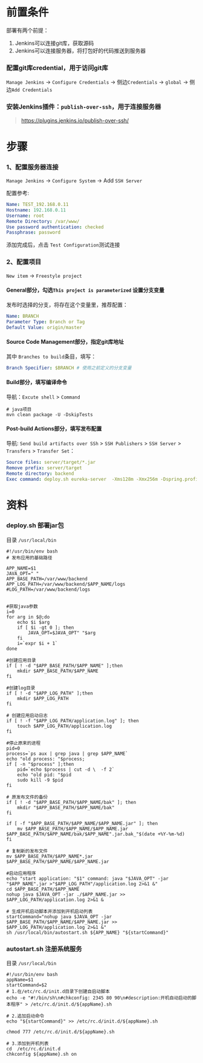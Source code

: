 # 前置条件
部署有两个前提：
1. Jenkins可以连接git库，获取源码
2. Jenkins可以连接服务器，将打包好的代码推送到服务器

### 配置git库credential，用于访问git库
`Manage Jenkins` -> `Configure Credentials` -> 侧边`Credentials` -> `global` -> 侧边`Add Credentials`

### 安装Jenkins插件：`publish-over-ssh`，用于连接服务器
> https://plugins.jenkins.io/publish-over-ssh/

# 步骤
### 1、配置服务器连接
`Manage Jenkins` -> `Configure System` -> Add `SSH Server`

配置参考:
```yml
Name: TEST_192.168.0.11
Hostname: 192.168.0.11
Username: root
Remote Directory: /var/www/
Use password authentication: checked
Passphrase: password
```
添加完成后，点击 `Test Configuration`测试连接
### 2、配置项目
`New item` -> `Freestyle project`

#### General部分，勾选`This project is parameterized` 设置分支变量
发布时选择的分支，将存在这个变量里，推荐配置：
```yml
Name: BRANCH
Parameter Type: Branch or Tag
Default Value: origin/master
```

#### Source Code Management部分，指定git库地址
其中 `Branches to build`条目，填写：
```yml
Branch Specifier: $BRANCH # 使用之前定义的分支变量
```

#### Build部分，填写编译命令 
导航：`Excute shell` > `Command`
```shell
# java项目
mvn clean package -U -DskipTests
```

#### Post-build Actions部分，填写发布配置 
导航: `Send build artifacts over SSh` > `SSH Publishers` > `SSH Server` > `Transfers` > `Transfer Set`：
```yml
Source files: server/target/*.jar
Remove prefix: server/target
Remote directory: backend
Exec command: deploy.sh eureka-server  -Xms128m -Xmx256m -Dspring.profiles.active=prod
```

# 资料
### deploy.sh 部署jar包
目录 `/usr/local/bin`
```shell
#!/usr/bin/env bash
# 发布应用的基础路径

APP_NAME=$1
JAVA_OPT=" "
APP_BASE_PATH=/var/www/backend
APP_LOG_PATH=/var/www/backend/$APP_NAME/logs
#LOG_PATH=/var/www/backend/logs


#获取java参数
i=0
for arg in $@;do
    echo $i $arg
    if [ $i -gt 0 ]; then
        JAVA_OPT=$JAVA_OPT" "$arg
    fi
    i=`expr $i + 1`
done

#创建应用目录
if [ ! -d "$APP_BASE_PATH/$APP_NAME" ];then
    mkdir $APP_BASE_PATH/$APP_NAME
fi

#创建log目录
if [ ! -d "$APP_LOG_PATH" ];then
    mkdir $APP_LOG_PATH
fi

# 创建应用启动日志
if [ ! -f "$APP_LOG_PATH/application.log" ]; then
    touch $APP_LOG_PATH/application.log
fi

#停止原来的进程
pid=0
process=`ps aux | grep java | grep $APP_NAME`
echo "old process: "$process;
if [ -n "$process" ];then
    pid=`echo $process | cut -d \  -f 2`
    echo "old pid: "$pid
    sudo kill -9 $pid
fi

# 原发布文件的备份
if [ ! -d "$APP_BASE_PATH/$APP_NAME/bak" ]; then
    mkdir "$APP_BASE_PATH/$APP_NAME/bak"
fi

if [ -f "$APP_BASE_PATH/$APP_NAME/$APP_NAME.jar" ]; then
    mv $APP_BASE_PATH/$APP_NAME/$APP_NAME.jar $APP_BASE_PATH/$APP_NAME/bak/$APP_NAME".jar.bak_"$(date +%Y-%m-%d)
fi

# 复制新的发布文件
mv $APP_BASE_PATH/$APP_NAME*.jar $APP_BASE_PATH/$APP_NAME/$APP_NAME.jar

#启动应用程序
echo "start application: "$1" command: java "$JAVA_OPT" -jar "$APP_NAME".jar >"$APP_LOG_PATH"/application.log 2>&1 &"
cd $APP_BASE_PATH/$APP_NAME
nohup java $JAVA_OPT -jar ./$APP_NAME.jar >> $APP_LOG_PATH/application.log 2>&1 &

# 生成开机启动脚本并添加到开机启动列表
startCommand="nohup java $JAVA_OPT -jar $APP_BASE_PATH/$APP_NAME/$APP_NAME.jar >> $APP_LOG_PATH/application.log 2>&1 &"
sh /usr/local/bin/autostart.sh ${APP_NAME} "${startCommand}"
```

### autostart.sh 注册系统服务
目录 `/usr/local/bin`
```shell
#!/usr/bin/env bash
appName=$1
startCommand=$2
# 1.在/etc/rc.d/init.d目录下创建自启动脚本
echo -e "#!/bin/sh\n#chkconfig: 2345 80 90\n#description:开机自动启动的脚本程序" > /etc/rc.d/init.d/${appName}.sh

# 2.追加启动命令
echo "${startCommand}" >> /etc/rc.d/init.d/${appName}.sh

chmod 777 /etc/rc.d/init.d/${appName}.sh

# 3.添加到开机列表
cd  /etc/rc.d/init.d
chkconfig ${appName}.sh on
```

